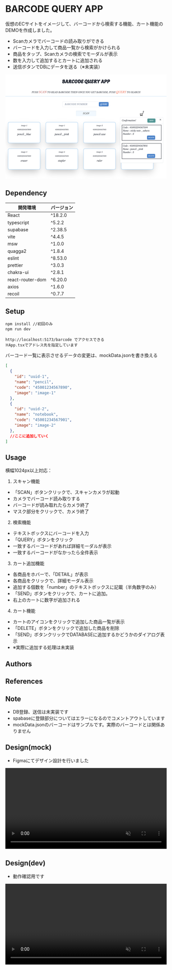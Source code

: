 # BARCODE QUERY APP

仮想のECサイトをイメージして、バーコードから検索する機能、カート機能のDEMOを作成しました。

- Scanカメラでバーコードの読み取りができる
- バーコードを入力して商品一覧から検索がかけられる
- 商品をタップ、Scanカメラの検索でモーダルが表示
- 数を入力して追加するとカートに追加される
- 送信ボタンでDBにデータを送る（※未実装）

![topPage](./topPage.png)

## Dependency

| 開発環境         | バージョン |
| ---------------- | ---------- |
| React            | ^18.2.0    |
| typescript       | ^5.2.2     |
| supabase         | ^2.38.5    |
| vite             | ^4.4.5     |
| msw              | ^1.0.0     |
| quagga2          | ^1.8.4     |
| eslint           | ^8.53.0    |
| prettier         | ^3.0.3     |
| chakra-ui        | ^2.8.1     |
| react-router-dom | ^6.20.0    |
| axios            | ^1.6.0     |
| recoil           | ^0.7.7     |

## Setup

```
npm install //初回のみ
npm run dev

http://localhost:5173/barcode でアクセスできる
※App.tsxでアドレス先を指定しています
```

バーコード一覧に表示させるデータの変更は、mockData.jsonを書き換える

```mock/data/mockData.json
[
  {
    "id": "uuid-1",
    "name": "pencil",
    "code": "45001234567890",
    "image": "image-1"
  },
  {
    "id": "uuid-2",
    "name": "notebook",
    "code": "45001234567901",
    "image": "image-2"
  },
  //ここに追加していく
]
```

## Usage

横幅1024px以上対応：

1. スキャン機能

- 「SCAN」ボタンクリックで、スキャンカメラが起動
- カメラでバーコード読み取りする
- バーコードが読み取れたらカメラ終了
- マスク部分をクリックで、カメラ終了

2. 検索機能

- テキストボックスにバーコードを入力
- 「QUERY」ボタンをクリック
- 一致するバーコードがあれば詳細モーダルが表示
- 一致するバーコードがなかったら全件表示

3. カート追加機能

- 各商品をホバーで、「DETAIL」が表示
- 各商品をクリックで、詳細モーダル表示
- 追加する個数を「number」のテキストボックスに記載（半角数字のみ）
- 「SEND」ボタンをクリックで、カートに追加。
- 右上のカートに数字が追加される

4. カート機能

- カートのアイコンをクリックで追加した商品一覧が表示
- 「DELETE」ボタンをクリックで追加した商品を削除
- 「SEND」ボタンクリックでDATABASEに追加するかどうかのダイアログ表示
- ※実際に追加する処理は未実装

## Authors

## References

## Note

- DB登録、送信は未実装です
- spabaseに登録部分についてはエラーになるのでコメントアウトしています
- mockData.jsonのバーコードはサンプルです。実際のバーコードとは関係ありません

## Design(mock)

- Figmaにてデザイン設計を行いました

<video controls="" playsinline="" width="100%" muted="true" src="./figmaDesign.mov" type="video/mov">
 Sorry, your browser doesn't support embedded videos.
</video>

## Design(dev)

- 動作確認用です

<video controls="" playsinline="" width="100%" muted="true" src="./vite-React.mov" type="video/mov">
 Sorry, your browser doesn't support embedded videos.
</video>
